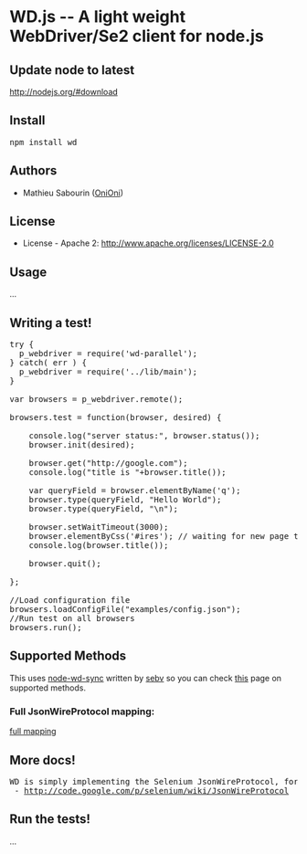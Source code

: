 # WD.js -- A light weight WebDriver/Se2 client for node.js

## Update node to latest

http://nodejs.org/#download

## Install

<pre>
npm install wd
</pre>

## Authors

  - Mathieu Sabourin ([OniOni](http://github.com/OniOni))
  
## License

  * License - Apache 2: http://www.apache.org/licenses/LICENSE-2.0

## Usage
...


## Writing a test!

<pre>
try {
  p_webdriver = require('wd-parallel');
} catch( err ) { 
  p_webdriver = require('../lib/main');
}

var browsers = p_webdriver.remote();

browsers.test = function(browser, desired) {

    console.log("server status:", browser.status());
    browser.init(desired);
        
    browser.get("http://google.com");
    console.log("title is "+browser.title());

    var queryField = browser.elementByName('q');
    browser.type(queryField, "Hello World");
    browser.type(queryField, "\n");

    browser.setWaitTimeout(3000);
    browser.elementByCss('#ires'); // waiting for new page to load
    console.log(browser.title());

    browser.quit();

};

//Load configuration file
browsers.loadConfigFile("examples/config.json");
//Run test on all browsers
browsers.run();
</pre>

## Supported Methods
This uses <a href='https://github.com/sebv/node-wd-sync'>node-wd-sync</a> written by <a href='https://github.com/sebv'>sebv</a> so you can check <a href='https://github.com/sebv/node-wd-sync'>this</a> page on supported methods.

### Full JsonWireProtocol mapping:

[full mapping](https://github.com/sebv/wd/blob/master/doc/jsonwiremap-all.md)

## More docs!
<pre>
WD is simply implementing the Selenium JsonWireProtocol, for more details see the official docs:
 - <a href="http://code.google.com/p/selenium/wiki/JsonWireProtocol">http://code.google.com/p/selenium/wiki/JsonWireProtocol</a>
</pre>

## Run the tests!
...
